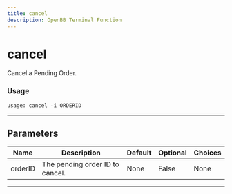 ```yaml
---
title: cancel
description: OpenBB Terminal Function
---
```


# cancel

Cancel a Pending Order.
### Usage 
```python
usage: cancel -i ORDERID
```
---
## Parameters
| Name | Description | Default | Optional | Choices |
| ---- | ----------- | ------- | -------- | ------- |
| orderID | The pending order ID to cancel. | None | False | None |
---
